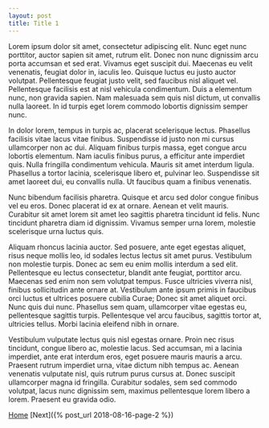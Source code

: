 ```yaml
---
layout: post
title: Title 1
---
```


Lorem ipsum dolor sit amet, consectetur adipiscing elit. Nunc eget nunc porttitor, auctor sapien sit amet, rutrum elit. Donec non nunc dignissim arcu porta accumsan et sed erat. Vivamus eget suscipit dui. Maecenas eu velit venenatis, feugiat dolor in, iaculis leo. Quisque luctus eu justo auctor volutpat. Pellentesque feugiat justo velit, sed faucibus nisl aliquet vel. Pellentesque facilisis est at nisl vehicula condimentum. Duis a elementum nunc, non gravida sapien. Nam malesuada sem quis nisl dictum, ut convallis nulla laoreet. In id turpis eget lorem commodo lobortis dignissim semper nunc.

In dolor lorem, tempus in turpis ac, placerat scelerisque lectus. Phasellus facilisis vitae lacus vitae finibus. Suspendisse id justo non mi cursus ullamcorper non ac dui. Aliquam finibus turpis massa, eget congue arcu lobortis elementum. Nam iaculis finibus purus, a efficitur ante imperdiet quis. Nulla fringilla condimentum vehicula. Mauris sit amet interdum ligula. Phasellus a tortor lacinia, scelerisque libero et, pulvinar leo. Suspendisse sit amet laoreet dui, eu convallis nulla. Ut faucibus quam a finibus venenatis.

Nunc bibendum facilisis pharetra. Quisque et arcu sed dolor congue finibus vel eu eros. Donec placerat id ex at ornare. Aenean et velit mauris. Curabitur sit amet lorem sit amet leo sagittis pharetra tincidunt id felis. Nunc tincidunt pharetra diam id dignissim. Vivamus semper urna lorem, molestie scelerisque urna luctus quis.

Aliquam rhoncus lacinia auctor. Sed posuere, ante eget egestas aliquet, risus neque mollis leo, id sodales lectus lectus sit amet purus. Vestibulum non molestie turpis. Donec ac sem eu enim mollis interdum a sed elit. Pellentesque eu lectus consectetur, blandit ante feugiat, porttitor arcu. Maecenas sed enim non sem volutpat tempus. Fusce ultricies viverra nisl, finibus sollicitudin ante ornare at. Vestibulum ante ipsum primis in faucibus orci luctus et ultrices posuere cubilia Curae; Donec sit amet aliquet orci. Nunc quis dui nunc. Phasellus sem quam, ullamcorper vitae egestas eu, pellentesque sagittis turpis. Pellentesque vel arcu faucibus, sagittis tortor at, ultricies tellus. Morbi lacinia eleifend nibh in ornare.

Vestibulum vulputate lectus quis nisl egestas ornare. Proin nec risus tincidunt, congue libero ac, molestie lacus. Sed accumsan, mi a lacinia imperdiet, ante erat interdum eros, eget posuere mauris mauris a arcu. Praesent rutrum imperdiet urna, vitae dictum nibh tempus ac. Aenean venenatis vulputate nisl, quis rutrum purus cursus at. Donec suscipit ullamcorper magna id fringilla. Curabitur sodales, sem sed commodo volutpat, lacus nunc dignissim sem, maximus pellentesque lorem libero a lorem. Praesent eu gravida odio. 

[Home](https://www.jskaalum.github.io/index)
[Next]({% post_url 2018-08-16-page-2 %})
